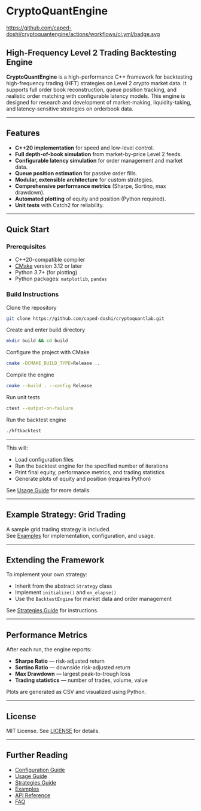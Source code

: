 # CryptoQuantEngine
https://github.com/caped-doshi/cryptoquantengine/actions/workflows/ci.yml/badge.svg
## High-Frequency Level 2 Trading Backtesting Engine

**CryptoQuantEngine** is a high-performance C++ framework for backtesting high-frequency trading (HFT) strategies on Level 2 crypto market data. It supports full order book reconstruction, queue position tracking, and realistic order matching with configurable latency models. This engine is designed for research and development of market-making, liquidity-taking, and latency-sensitive strategies on orderbook data.

---

## Features

- **C++20 implementation** for speed and low-level control.
- **Full depth-of-book simulation** from market-by-price Level 2 feeds.
- **Configurable latency simulation** for order management and market data.
- **Queue position estimation** for passive order fills.
- **Modular, extensible architecture** for custom strategies.
- **Comprehensive performance metrics** (Sharpe, Sortino, max drawdown).
- **Automated plotting** of equity and position (Python required).
- **Unit tests** with Catch2 for reliability.

---

## Quick Start

### Prerequisites

- C++20-compatible compiler 
- [CMake](https://cmake.org/) version 3.12 or later
- Python 3.7+ (for plotting)
- Python packages: `matplotlib`, `pandas`

### Build Instructions

Clone the repository
```bash
git clone https://github.com/caped-doshi/cryptoquantlab.git
```

Create and enter build directory
```bash
mkdir build && cd build
```

Configure the project with CMake
```bash
cmake -DCMAKE_BUILD_TYPE=Release ..
```

Compile the engine
```bash
cmake --build . --config Release
```

Run unit tests
```bash
ctest --output-on-failure
```

Run the backtest engine
```bash
./hftbacktest
```

---

This will:
- Load configuration files
- Run the backtest engine for the specified number of iterations
- Print final equity, performance metrics, and trading statistics
- Generate plots of equity and position (requires Python)

See [Usage Guide](docs/usage.md) for more details.

---

## Example Strategy: Grid Trading

A sample grid trading strategy is included.  
See [Examples](docs/examples.md) for implementation, configuration, and usage.

---

## Extending the Framework

To implement your own strategy:
- Inherit from the abstract `Strategy` class
- Implement `initialize()` and `on_elapse()`
- Use the `BacktestEngine` for market data and order management

See [Strategies Guide](docs/strategies.md) for instructions.

---

## Performance Metrics

After each run, the engine reports:
- **Sharpe Ratio** — risk-adjusted return
- **Sortino Ratio** — downside risk-adjusted return
- **Max Drawdown** — largest peak-to-trough loss
- **Trading statistics** — number of trades, volume, value

Plots are generated as CSV and visualized using Python.


---

## License

MIT License. See [LICENSE](LICENSE) for details.

---

## Further Reading

- [Configuration Guide](docs/configuration.md)
- [Usage Guide](docs/usage.md)
- [Strategies Guide](docs/strategies.md)
- [Examples](docs/examples.md)
- [API Reference](docs/api/)
- [FAQ](docs/faq.md)

